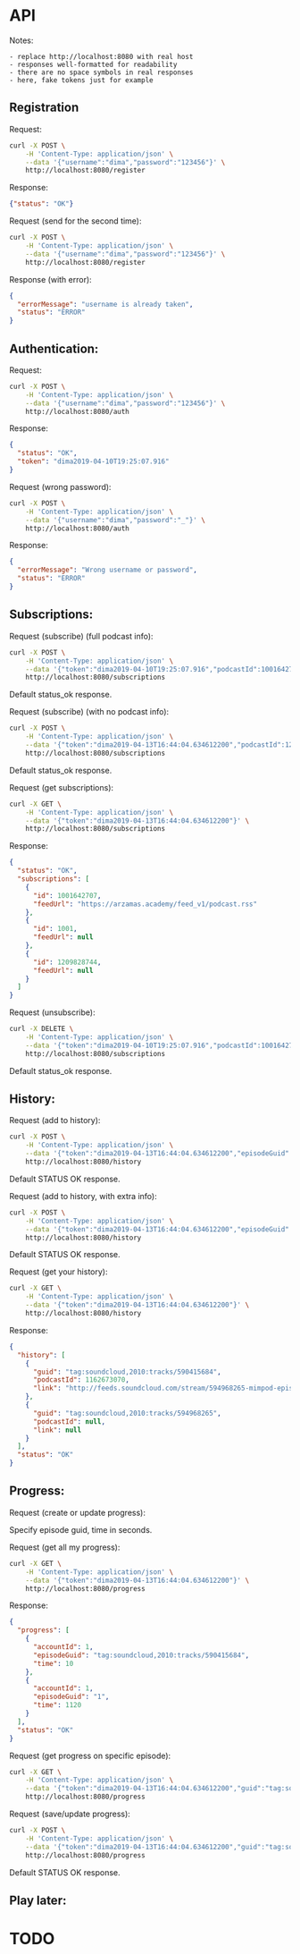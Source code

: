 # API

Notes:

    - replace http://localhost:8080 with real host
    - responses well-formatted for readability
    - there are no space symbols in real responses
    - here, fake tokens just for example

## Registration

Request:
```bash
curl -X POST \
    -H 'Content-Type: application/json' \
    --data '{"username":"dima","password":"123456"}' \
    http://localhost:8080/register
```
Response:
```json
{"status": "OK"}
```

Request (send for the second time):
```bash
curl -X POST \
    -H 'Content-Type: application/json' \
    --data '{"username":"dima","password":"123456"}' \
    http://localhost:8080/register
```

Response (with error):
```json
{
  "errorMessage": "username is already taken",
  "status": "ERROR"
}
```


## Authentication:

Request:
```bash
curl -X POST \
    -H 'Content-Type: application/json' \
    --data '{"username":"dima","password":"123456"}' \
    http://localhost:8080/auth
```

Response:
```json
{
  "status": "OK",
  "token": "dima2019-04-10T19:25:07.916"
}
```

Request (wrong password):
```bash
curl -X POST \
    -H 'Content-Type: application/json' \
    --data '{"username":"dima","password":"_"}' \
    http://localhost:8080/auth
```

Response:
```json
{
  "errorMessage": "Wrong username or password",
  "status": "ERROR"
}
```

## Subscriptions:

Request (subscribe) (full podcast info):
```bash
curl -X POST \
    -H 'Content-Type: application/json' \
    --data '{"token":"dima2019-04-10T19:25:07.916","podcastId":1001642707,"podcastFeedUrl":"https://arzamas.academy/feed_v1/podcast.rss"}' \
    http://localhost:8080/subscriptions
```
Default status_ok response.

Request (subscribe) (with no podcast info):
```bash
curl -X POST \
    -H 'Content-Type: application/json' \
    --data '{"token":"dima2019-04-13T16:44:04.634612200","podcastId":1209828744}' \
    http://localhost:8080/subscriptions
```
Default status_ok response.

Request (get subscriptions):
```bash
curl -X GET \
    -H 'Content-Type: application/json' \
    --data '{"token":"dima2019-04-13T16:44:04.634612200"}' \
    http://localhost:8080/subscriptions
```
Response:
```json
{
  "status": "OK",
  "subscriptions": [
    {
      "id": 1001642707,
      "feedUrl": "https://arzamas.academy/feed_v1/podcast.rss"
    },
    {
      "id": 1001,
      "feedUrl": null
    },
    {
      "id": 1209828744,
      "feedUrl": null
    }
  ]
}
```

Request (unsubscribe):
```bash
curl -X DELETE \
    -H 'Content-Type: application/json' \
    --data '{"token":"dima2019-04-10T19:25:07.916","podcastId":1001642707}' \
    http://localhost:8080/subscriptions
```
Default status_ok response.

## History:

Request (add to history):
```bash
curl -X POST \
    -H 'Content-Type: application/json' \
    --data '{"token":"dima2019-04-13T16:44:04.634612200","episodeGuid":"tag:soundcloud,2010:tracks/594968265"}' \
    http://localhost:8080/history
```
Default STATUS OK response.

Request (add to history, with extra info):
```bash
curl -X POST \
    -H 'Content-Type: application/json' \
    --data '{"token":"dima2019-04-13T16:44:04.634612200","episodeGuid":"tag:soundcloud,2010:tracks/590415684","podcastId":1162673070,"episodeLink":"http://feeds.soundcloud.com/stream/594968265-mimpod-episode_27.mp3"}' \
    http://localhost:8080/history
```
Default STATUS OK response.

Request (get your history):
```bash
curl -X GET \
    -H 'Content-Type: application/json' \
    --data '{"token":"dima2019-04-13T16:44:04.634612200"}' \
    http://localhost:8080/history
```
Response:
```json
{
  "history": [
    {
      "guid": "tag:soundcloud,2010:tracks/590415684",
      "podcastId": 1162673070,
      "link": "http://feeds.soundcloud.com/stream/594968265-mimpod-episode_27.mp3"
    },
    {
      "guid": "tag:soundcloud,2010:tracks/594968265",
      "podcastId": null,
      "link": null
    }
  ],
  "status": "OK"
}
```


## Progress:

Request (create or update progress):

Specify episode guid, time in seconds.

Request (get all my progress):
```bash
curl -X GET \
    -H 'Content-Type: application/json' \
    --data '{"token":"dima2019-04-13T16:44:04.634612200"}' \
    http://localhost:8080/progress
```
Response:
```json
{
  "progress": [
    {
      "accountId": 1,
      "episodeGuid": "tag:soundcloud,2010:tracks/590415684",
      "time": 10
    },
    {
      "accountId": 1,
      "episodeGuid": "1",
      "time": 1120
    }
  ],
  "status": "OK"
}
```

Request (get progress on specific episode):
```bash
curl -X GET \
    -H 'Content-Type: application/json' \
    --data '{"token":"dima2019-04-13T16:44:04.634612200","guid":"tag:soundcloud,2010:tracks/590415684"}' \
    http://localhost:8080/progress
```

Request (save/update progress):
```bash
curl -X POST \
    -H 'Content-Type: application/json' \
    --data '{"token":"dima2019-04-13T16:44:04.634612200","guid":"tag:soundcloud,2010:tracks/590415684","time":10}' \
    http://localhost:8080/progress
```
Default STATUS OK response.

## Play later:
# TODO
